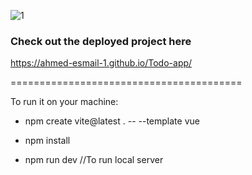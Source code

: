 
![1](https://github.com/ahmed-esmail-1/Todo-app/assets/95763962/197b3d6c-20c1-4adf-90c4-c96370b2d6cf)



### Check out the deployed project here

https://ahmed-esmail-1.github.io/Todo-app/

========================================

To run it on your machine:

- npm create vite@latest . -- --template vue

- npm install

- npm run dev //To run local server
